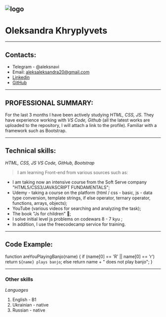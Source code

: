 ![logo](https://elvinyeka.github.io/rsschool-cv/img/rs_school_js.svg)
---
# Oleksandra Khryplyvets
---
## Contacts:
 * Telegram - @aleksnavi 
 * Еmail: aleksaleksandra20@gmail.com  
 * [Linkedin](https://www.linkedin.com/in/alexandra-khryplyvets-a306b31a0/)
 * [GitHub](https://github.com/AleksKhryplyvets)
---
## PROFESSIONAL SUMMARY:
For the last 3 months I have been actively studying *HTML, CSS, JS*. They have experience working with *VS Code, Github* (all the latest works are uploaded to the repository, I will attach a link to the profile). Familiar with a framework such as Bootstrap. 
***
## Technical skills:
*HTML, CSS, JS
VS Code, GitHub, Bootstrap*
> I am learning Front-end from various sources such as:
- I am taking now an intensive course from the Soft Serve company "HTML5/CSS3/JAVASCRIPT FUNDAMENTALS";
- Udemy - taking a course on the platform (html / css - basic, js - data type conversion, template strings, if else operator, ternary operator, functions, arrays, objects);
- YouTube (various videos for searching and analyzing the task);
- The book "Js for children" 🙂;
- I solve initial level js problems on codewars 8 - 7 kyu ;
- In addition, I use the freecodecamp service for training.
***
## Code Example:
function areYouPlayingBanjo(name) {
  if (name[0] == 'R' || name[0] == 'r')
    return `${name} plays banjo`;
  else
    return name + " does not play banjo";
}
***
### Other skills
*Languages*
1. English - B1
2. Ukrainian - native
3. Russian - native
